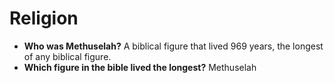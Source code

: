 # Religion

- **Who was Methuselah?** A biblical figure that lived 969 years, the longest of any biblical figure.
- **Which figure in the bible lived the longest?** Methuselah
